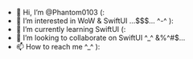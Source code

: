 - 👋 Hi, I’m @Phantom0103 (:
- 👀 I’m interested in WoW & SwiftUI ...$$$... ^-^ ):
- 🌱 I’m currently learning SwiftUI (:
- 💞️ I’m looking to collaborate on SwiftUI ^_^ &%^#$...
- 📫 How to reach me ^_^ ):

<!---
Phantom0103/Phantom0103 is a ✨ special ✨ repository because its `README.md` (this file) appears on your GitHub profile.
You can click the Preview link to take a look at your changes.
--->
